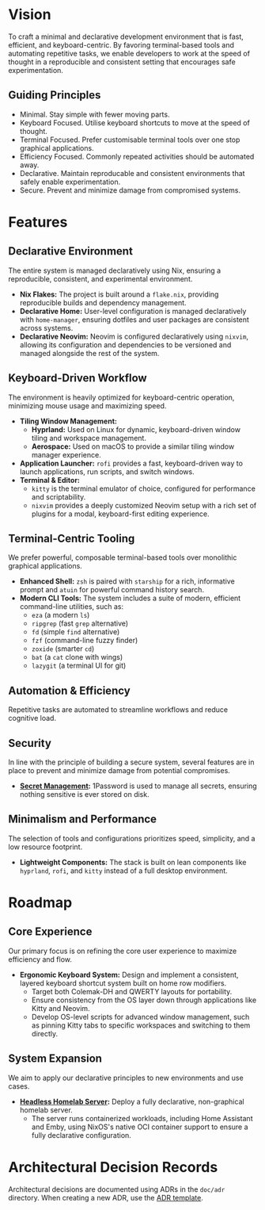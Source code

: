 # Vision

To craft a minimal and declarative development environment that is fast, efficient, and keyboard-centric. By favoring terminal-based tools and automating repetitive tasks, we enable developers to work at the speed of thought in a reproducible and consistent setting that encourages safe experimentation.

## Guiding Principles

* Minimal. Stay simple with fewer moving parts.
* Keyboard Focused. Utilise keyboard shortcuts to move at the speed of thought.
* Terminal Focused. Prefer customisable terminal tools over one stop graphical applications.
* Efficiency Focused. Commonly repeated activities should be automated away.
* Declarative. Maintain reproducable and consistent environments that safely enable experimentation.
* Secure. Prevent and minimize damage from compromised systems.

# Features

## Declarative Environment

The entire system is managed declaratively using Nix, ensuring a reproducible, consistent, and experimental environment.

*   **Nix Flakes:** The project is built around a `flake.nix`, providing reproducible builds and dependency management.
*   **Declarative Home:** User-level configuration is managed declaratively with `home-manager`, ensuring dotfiles and user packages are consistent across systems.
*   **Declarative Neovim:** Neovim is configured declaratively using `nixvim`, allowing its configuration and dependencies to be versioned and managed alongside the rest of the system.

## Keyboard-Driven Workflow

The environment is heavily optimized for keyboard-centric operation, minimizing mouse usage and maximizing speed.

*   **Tiling Window Management:**
    *   **Hyprland:** Used on Linux for dynamic, keyboard-driven window tiling and workspace management.
    *   **Aerospace:** Used on macOS to provide a similar tiling window manager experience.
*   **Application Launcher:** `rofi` provides a fast, keyboard-driven way to launch applications, run scripts, and switch windows.
*   **Terminal & Editor:**
    *   `kitty` is the terminal emulator of choice, configured for performance and scriptability.
    *   `nixvim` provides a deeply customized Neovim setup with a rich set of plugins for a modal, keyboard-first editing experience.

## Terminal-Centric Tooling

We prefer powerful, composable terminal-based tools over monolithic graphical applications.

*   **Enhanced Shell:** `zsh` is paired with `starship` for a rich, informative prompt and `atuin` for powerful command history search.
*   **Modern CLI Tools:** The system includes a suite of modern, efficient command-line utilities, such as:
    *   `eza` (a modern `ls`)
    *   `ripgrep` (fast `grep` alternative)
    *   `fd` (simple `find` alternative)
    *   `fzf` (command-line fuzzy finder)
    *   `zoxide` (smarter `cd`)
    *   `bat` (a `cat` clone with wings)
    *   `lazygit` (a terminal UI for git)

## Automation & Efficiency

Repetitive tasks are automated to streamline workflows and reduce cognitive load.

## Security

In line with the principle of building a secure system, several features are in place to prevent and minimize damage from potential compromises.

*   **[Secret Management](doc/adr/secrets.md):** 1Password is used to manage all secrets, ensuring nothing sensitive is ever stored on disk.

## Minimalism and Performance

The selection of tools and configurations prioritizes speed, simplicity, and a low resource footprint.

*   **Lightweight Components:** The stack is built on lean components like `hyprland`, `rofi`, and `kitty` instead of a full desktop environment.

# Roadmap

## Core Experience

Our primary focus is on refining the core user experience to maximize efficiency and flow.

*   **Ergonomic Keyboard System:** Design and implement a consistent, layered keyboard shortcut system built on home row modifiers.
    *   Target both Colemak-DH and QWERTY layouts for portability.
    *   Ensure consistency from the OS layer down through applications like Kitty and Neovim.
    *   Develop OS-level scripts for advanced window management, such as pinning Kitty tabs to specific workspaces and switching to them directly.

## System Expansion

We aim to apply our declarative principles to new environments and use cases.

*   **[Headless Homelab Server](doc/adr/homelab-containers.md):** Deploy a fully declarative, non-graphical homelab server.
    *   The server runs containerized workloads, including Home Assistant and Emby, using NixOS's native OCI container support to ensure a fully declarative configuration.

# Architectural Decision Records

Architectural decisions are documented using ADRs in the `doc/adr` directory. When creating a new ADR, use the [ADR template](../adr/template.md).
